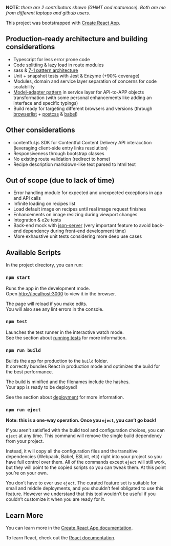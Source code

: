 **NOTE:** *there are 2 contributors shown (GHMT and matomase). Both are me from different laptops and github users.*

This project was bootstrapped with [Create React App](https://github.com/facebook/create-react-app).

## Production-ready architecture and building considerations

*  Typescript for less error prone code
*  Code splitting & lazy load in route modules
*  sass & [7-1 pattern architecture](https://sass-guidelin.es/#the-7-1-pattern)
*  Unit + snapshot tests with Jest & Enzyme (+90% coverage)
*  Modules, domain and service layer separation of concerns for code scalability
*  [Model-adapter pattern](https://dev.to/florimondmanca/consuming-apis-in-angular--the-model-adapter-pattern-3fk5) in service layer for API-to-APP objects transformation (with some personal enhancements like adding an interface and specific typings)
*  Build ready for targeting different browsers and versions (through [browserlist](https://github.com/browserslist/browserslist) + [postcss](https://postcss.org/) & [babel](https://babeljs.io/))

## Other considerations

*  contentful.js SDK for Contentful Content Delivery API interacction (leveraging client-side entry links resolution)
*  Responsiveness through bootstrap classes
*  No existing route validation (redirect to home)
*  Recipe description markdown-like text parsed to html text

## Out of scope (due to lack of time)

*  Error handling module for expected and unexpected exceptions in app and API calls
*  Infinite loading on recipes list
*  Load default image on recipes until real image request finishes
*  Enhancements on image resizing during viewport changes
*  Integration & e2e tests
*  Back-end mock with [json-server](https://github.com/typicode/json-server) (very important feature to avoid back-end dependency during front-end development time)
* More exhaustive unit tests considering more deep use cases

## Available Scripts

In the project directory, you can run:

### `npm start`

Runs the app in the development mode.<br>
Open [http://localhost:3000](http://localhost:3000) to view it in the browser.

The page will reload if you make edits.<br>
You will also see any lint errors in the console.

### `npm test`

Launches the test runner in the interactive watch mode.<br>
See the section about [running tests](https://facebook.github.io/create-react-app/docs/running-tests) for more information.

### `npm run build`

Builds the app for production to the `build` folder.<br>
It correctly bundles React in production mode and optimizes the build for the best performance.

The build is minified and the filenames include the hashes.<br>
Your app is ready to be deployed!

See the section about [deployment](https://facebook.github.io/create-react-app/docs/deployment) for more information.

### `npm run eject`

**Note: this is a one-way operation. Once you `eject`, you can’t go back!**

If you aren’t satisfied with the build tool and configuration choices, you can `eject` at any time. This command will remove the single build dependency from your project.

Instead, it will copy all the configuration files and the transitive dependencies (Webpack, Babel, ESLint, etc) right into your project so you have full control over them. All of the commands except `eject` will still work, but they will point to the copied scripts so you can tweak them. At this point you’re on your own.

You don’t have to ever use `eject`. The curated feature set is suitable for small and middle deployments, and you shouldn’t feel obligated to use this feature. However we understand that this tool wouldn’t be useful if you couldn’t customize it when you are ready for it.

## Learn More

You can learn more in the [Create React App documentation](https://facebook.github.io/create-react-app/docs/getting-started).

To learn React, check out the [React documentation](https://reactjs.org/).
